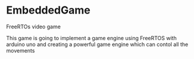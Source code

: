# EmbeddedGame
FreeRTOs video game 

This game is going to implement a game engine using FreeRTOS with arduino uno and creating a powerful game engine which can contol all the movements 
